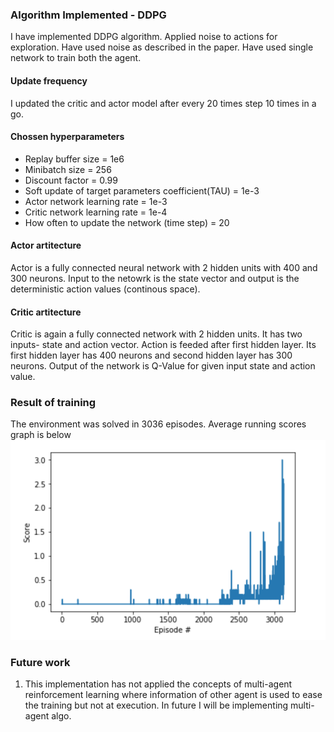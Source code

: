 [image2]: https://github.com/abhismatrix1/Tennis-MultiAgent/blob/master/training_graph.png "training graph"

### Algorithm Implemented - DDPG 
I have implemented DDPG algorithm. Applied noise to actions for exploration. Have used noise as described in the paper. Have used single network to train both the agent.

#### Update frequency
I updated the critic and actor model after every 20 times step 10 times in a go. 

#### Chossen hyperparameters
- Replay buffer size = 1e6  
- Minibatch size = 256
- Discount factor = 0.99
- Soft update of target parameters coefficient(TAU) = 1e-3
- Actor network learning rate  = 1e-3
- Critic network learning rate = 1e-4
- How often to update the network (time step) = 20      


#### Actor artitecture 
Actor is a fully connected neural network with 2 hidden units with 400 and 300 neurons. Input to the netowrk is the state vector and output is the deterministic action values (continous space).


#### Critic artitecture 
Critic is again a fully connected network with 2 hidden units. It has two inputs- state and action vector. Action is feeded after first hidden layer. Its first hidden layer has 400 neurons and second hidden layer has 300 neurons. Output of the network is Q-Value for given input state and action value.


### Result of training
The environment was solved in 3036 episodes. Average running scores graph is below
![Training Graph][image2]


### Future work

1. This implementation has not applied the concepts of multi-agent reinforcement learning where information of other agent is used to ease the training but not at execution. In future I will be implementing multi-agent algo. 
